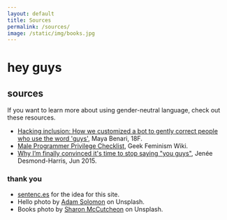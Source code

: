 ```yaml
---
layout: default
title: Sources
permalink: /sources/
image: /static/img/books.jpg
---
```


<div class="container">
  <div class="page-header" id="banner">
    <div class="row">
      <div class="col-lg-8 col-md-7 col-sm-6">
        <h1>hey guys</h1>
        <h2>sources</h2>
        <p class="lead">If you want to learn more about using gender-neutral language, check out these resources. </p>
        <ul>
          <li><a href="https://18f.gsa.gov/2016/01/12/hacking-inclusion-by-customizing-a-slack-bot/">Hacking inclusion: How we customized a bot to gently correct people who use the word 'guys'</a>, Maya Benari, 18F.</li>
          <li><a href="http://geekfeminism.wikia.com/wiki/Male_Programmer_Privilege_Checklist">Male Programmer Privilege Checklist</a>, Geek Feminism Wiki. </li>
          <li><a href="https://www.vox.com/2015/6/11/8761227/you-guys-sexism-language">Why I’m finally convinced it's time to stop saying "you guys"</a>, Jenée Desmond-Harris, Jun 2015. </li>
        </ul>
        <h3>thank you</h3>
        <ul>
          <li><a href="http://sentenc.es/">sentenc.es</a> for the idea for this site.</li>
          <li>Hello photo by <a href="https://unsplash.com/@solomac">Adam Solomon</a> on Unsplash.</li>
          <li>Books photo by <a href="https://unsplash.com/@sharonmccutcheon">Sharon McCutcheon</a> on Unsplash.</li>
        </ul>
      </div>
    </div>
  </div>
</div>
